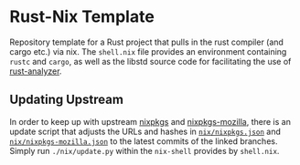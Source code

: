 # Rust-Nix Template

Repository template for a Rust project that pulls in the rust compiler (and cargo etc.) via nix.
The `shell.nix` file provides an environment containing `rustc` and `cargo`, as well as the libstd source code for facilitating the use of [rust-analyzer](https://github.com/rust-analyzer/rust-analyzer).

## Updating Upstream

In order to keep up with upstream [nixpkgs](https://github.com/NixOS/nixpkgs/tree/nixpkgs-unstable) and [nixpkgs-mozilla](https://github.com/mozilla/nixpkgs-mozilla),
there is an update script that adjusts the URLs and hashes in [`nix/nixpkgs.json`](nix/nixpkgs.json) and  [`nix/nixpkgs-mozilla.json`](nix/nixpkgs-mozilla.json) to the latest commits of the linked branches.
Simply run `./nix/update.py` within the `nix-shell` provides by `shell.nix`.